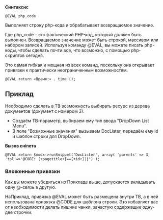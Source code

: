 **Синтаксис**
```
@EVAL php_code
```
Выполняет строку php-кода и обрабатывает возвращаемое значение. 

Где php_code - это фактический PHP-код, который должен быть выполнен. Возвращаемое значение может быть строкой, массивом или набором записей.
Используя команду @EVAL, вы можете писать php-коды, чтобы сделать почти все, что возможно, с помощью php-скриптов сегодня.

Это самая гибкая и мощная из всех команд, поскольку она открывает привязки к практически неограниченным возможностям.

```
@EVAL return «Время:» . time ();
```

## Приклад ##
Необходимо сделать в ТВ возможность выбирать ресурс из дерева документов (документ с номером 3).
* Создаём ТВ-параметр, выбираем ему тип ввода "DropDown List Menu".
* В поле "Возможные значения" вызываем DocLister, передаём ему id и шаблон строки для DropDown.

**Вызов сніпета**
```
@EVAL return $modx->runSnippet('DocLister', array( 'parents' => 3, 'tpl'=>'@CODE: [+pagetitle+]==[+id+]||') );
```



### Вложенные привязки ###
Как вы можете убедиться из Приклада выше, допускается вкладывать одну @-связь в другую.

НаПриклад, привязка @EVAL может быть размещена внутри ТВ, а в ней использована привязка @CODE для шаблона строки. Это избавляет вас от необходимости делать лишние чанки, зачастую содержащие одну-две строчки.
